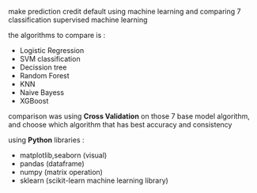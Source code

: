 make prediction credit default using machine learning and comparing 7 classification supervised machine learning 

the algorithms to compare is :
- Logistic Regression
- SVM classification
- Decission tree 
- Random Forest
- KNN
- Naive Bayess
- XGBoost

comparison was using **Cross Validation** on those 7 base model algorithm, and choose which algorithm that has best accuracy  and consistency


using **Python** libraries :
- matplotlib,seaborn (visual)
- pandas (dataframe)
- numpy (matrix operation)
- sklearn (scikit-learn machine learning library)